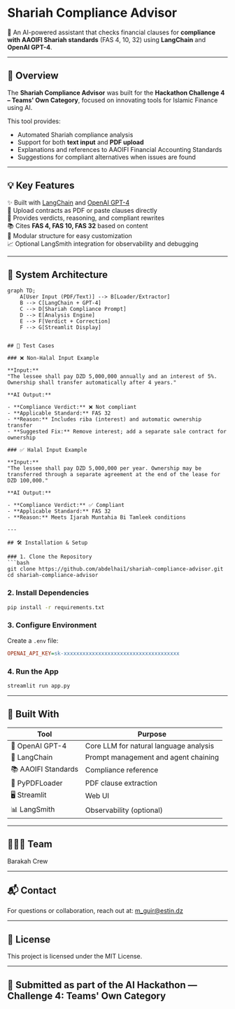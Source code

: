 
# Shariah Compliance Advisor


📘 An AI-powered assistant that checks financial clauses for **compliance with AAOIFI Shariah standards** (FAS 4, 10, 32) using **LangChain** and **OpenAI GPT-4**.

---

## 📌 Overview

The **Shariah Compliance Advisor** was built for the **Hackathon Challenge 4 – Teams' Own Category**, focused on innovating tools for Islamic Finance using AI.

This tool provides:
- Automated Shariah compliance analysis
- Support for both **text input** and **PDF upload**
- Explanations and references to AAOIFI Financial Accounting Standards
- Suggestions for compliant alternatives when issues are found

---

## 💡 Key Features

✨ Built with [LangChain](https://www.langchain.com/) and [OpenAI GPT-4](https://platform.openai.com/)  
📄 Upload contracts as PDF or paste clauses directly  
🧠 Provides verdicts, reasoning, and compliant rewrites  
📚 Cites **FAS 4, FAS 10, FAS 32** based on content  
🧩 Modular structure for easy customization  
📈 Optional LangSmith integration for observability and debugging

---

## 🧱 System Architecture

```mermaid
graph TD;
    A[User Input (PDF/Text)] --> B[Loader/Extractor]
    B --> C[LangChain + GPT-4]
    C --> D[Shariah Compliance Prompt]
    D --> E[Analysis Engine]
    E --> F[Verdict + Correction]
    F --> G[Streamlit Display]


## 🧪 Test Cases

### ❌ Non-Halal Input Example

**Input:**
"The lessee shall pay DZD 5,000,000 annually and an interest of 5%. Ownership shall transfer automatically after 4 years."

**AI Output:**

- **Compliance Verdict:** ❌ Not compliant
- **Applicable Standard:** FAS 32
- **Reason:** Includes riba (interest) and automatic ownership transfer
- **Suggested Fix:** Remove interest; add a separate sale contract for ownership

### ✅ Halal Input Example

**Input:**
"The lessee shall pay DZD 5,000,000 per year. Ownership may be transferred through a separate agreement at the end of the lease for DZD 100,000."

**AI Output:**

- **Compliance Verdict:** ✅ Compliant
- **Applicable Standard:** FAS 32
- **Reason:** Meets Ijarah Muntahia Bi Tamleek conditions

---

## 🛠 Installation & Setup

### 1. Clone the Repository
```bash
git clone https://github.com/abdelhai1/shariah-compliance-advisor.git
cd shariah-compliance-advisor
```

### 2. Install Dependencies
```bash
pip install -r requirements.txt
```

### 3. Configure Environment
Create a `.env` file:
```ini
OPENAI_API_KEY=sk-xxxxxxxxxxxxxxxxxxxxxxxxxxxxxxxxxxxxx
```

### 4. Run the App
```bash
streamlit run app.py
```

---

## 🧰 Built With

| Tool                   | Purpose                                |
| ---------------------- | -------------------------------------- |
| 🧠 OpenAI GPT-4         | Core LLM for natural language analysis |
| 🔗 LangChain            | Prompt management and agent chaining   |
| 📚 AAOIFI Standards     | Compliance reference                   |
| 📄 PyPDFLoader          | PDF clause extraction                  |
| 🖥️ Streamlit            | Web UI                                 |
| 📊 LangSmith            | Observability (optional)              |

---

## 🧑‍🤝‍🧑 Team

Barakah Crew

---

## 📬 Contact

For questions or collaboration, reach out at: m_guir@estin.dz

---

## 📜 License

This project is licensed under the MIT License.

---

## 📝 Submitted as part of the AI Hackathon — Challenge 4: Teams' Own Category


